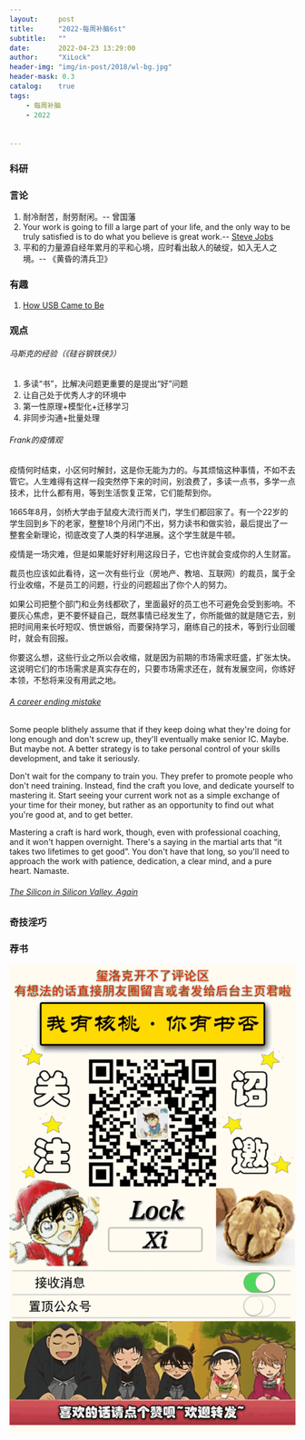 ```yaml
---
layout:     post
title:      "2022-每周补脑6st"
subtitle:   ""
date:       2022-04-23 13:29:00
author:     "XiLock"
header-img: "img/in-post/2018/wl-bg.jpg"
header-mask: 0.3
catalog:    true
tags:
    - 每周补脑
    - 2022


---
```


### 科研

### 言论
1. 耐冷耐苦，耐劳耐闲。-- 曾国藩
1. Your work is going to fill a large part of your life, and the only way to be truly satisfied is to do what you believe is great work.-- [Steve Jobs](https://bitfieldconsulting.com/golang/career)
1. 平和的力量源自经年累月的平和心境，应时看出敌人的破绽，如入无人之境。-- 《黄昏的清兵卫》

### 有趣
1. [How USB Came to Be](https://spectrum.ieee.org/how-usb-came-to-be)

### 观点
###### 马斯克的经验（《硅谷钢铁侠》）
1. 多读“书”，比解决问题更重要的是提出“好”问题
1. 让自己处于优秀人才的环境中
1. 第一性原理+模型化+迁移学习
1. 非同步沟通+批量处理

###### Frank的疫情观
疫情何时结束，小区何时解封，这是你无能为力的。与其烦恼这种事情，不如不去管它。人生难得有这样一段突然停下来的时间，别浪费了，多读一点书，多学一点技术，比什么都有用，等到生活恢复正常，它们能帮到你。

1665年8月，剑桥大学由于鼠疫大流行而关门，学生们都回家了。有一个22岁的学生回到乡下的老家，整整18个月闭门不出，努力读书和做实验，最后提出了一整套全新理论，彻底改变了人类的科学进展。这个学生就是牛顿。

疫情是一场灾难，但是如果能好好利用这段日子，它也许就会变成你的人生财富。

裁员也应该如此看待，这一次有些行业（房地产、教培、互联网）的裁员，属于全行业收缩，不是员工的问题，行业的问题超出了你个人的努力。

如果公司把整个部门和业务线都砍了，里面最好的员工也不可避免会受到影响。不要灰心焦虑，更不要怀疑自己，既然事情已经发生了，你所能做的就是随它去，别把时间用来长吁短叹、愤世嫉俗，而要保持学习，磨练自己的技术，等到行业回暖时，就会有回报。

你要这么想，这些行业之所以会收缩，就是因为前期的市场需求旺盛，扩张太快。这说明它们的市场需求是真实存在的，只要市场需求还在，就有发展空间，你练好本领，不愁将来没有用武之地。

###### [A career ending mistake](https://bitfieldconsulting.com/golang/career)
Some people blithely assume that if they keep doing what they're doing for long enough and don't screw up, they'll eventually make senior IC. Maybe. But maybe not. A better strategy is to take personal control of your skills development, and take it seriously.

Don't wait for the company to train you. They prefer to promote people who don't need training. Instead, find the craft you love, and dedicate yourself to mastering it. Start seeing your current work not as a simple exchange of your time for their money, but rather as an opportunity to find out what you're good at, and to get better.

Mastering a craft is hard work, though, even with professional coaching, and it won't happen overnight. There's a saying in the martial arts that “it takes two lifetimes to get good”. You don't have that long, so you'll need to approach the work with patience, dedication, a clear mind, and a pure heart. Namaste.

###### [The Silicon in Silicon Valley, Again](https://future.a16z.com/the-silicon-in-silicon-valley-again/)

### 奇技淫巧

### 荐书


![](/img/wc-tail.GIF)
